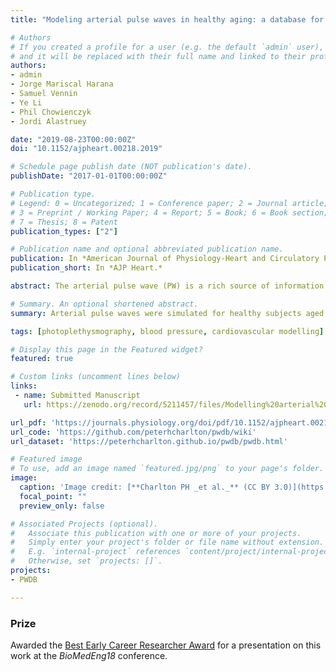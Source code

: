 ```yaml
---
title: "Modeling arterial pulse waves in healthy aging: a database for in silico evaluation of hemodynamics and pulse wave indexes"

# Authors
# If you created a profile for a user (e.g. the default `admin` user), write the username (folder name) here 
# and it will be replaced with their full name and linked to their profile.
authors:
- admin
- Jorge Mariscal Harana
- Samuel Vennin
- Ye Li
- Phil Chowienczyk
- Jordi Alastruey

date: "2019-08-23T00:00:00Z"
doi: "10.1152/ajpheart.00218.2019"

# Schedule page publish date (NOT publication's date).
publishDate: "2017-01-01T00:00:00Z"

# Publication type.
# Legend: 0 = Uncategorized; 1 = Conference paper; 2 = Journal article;
# 3 = Preprint / Working Paper; 4 = Report; 5 = Book; 6 = Book section;
# 7 = Thesis; 8 = Patent
publication_types: ["2"]

# Publication name and optional abbreviated publication name.
publication: In *American Journal of Physiology-Heart and Circulatory Physiology*
publication_short: In *AJP Heart.*

abstract: The arterial pulse wave (PW) is a rich source of information on cardiovascular (CV) health. It is widely measured by both consumer and clinical devices. However, the physical determinants of the PW are not yet fully understood, and the development of PW analysis algorithms is limited by a lack of PW data sets containing reference CV measurements. Our aim was to create a database of PWs simulated by a computer to span a range of CV conditions, representative of a sample of healthy adults. The typical CV properties of 25?75 yr olds were identified through a literature review. These were used as inputs to a computational model to simulate PWs for subjects of each age decade. Pressure, flow velocity, luminal area, and photoplethysmographic PWs were simulated at common measurement sites, and PW indexes were extracted. The database, containing PWs from 4,374 virtual subjects, was verified by comparing the simulated PWs and derived indexes with corresponding in vivo data. Good agreement was observed, with well-reproduced age-related changes in hemodynamic parameters and PW morphology. The utility of the database was demonstrated through case studies providing novel hemodynamic insights, in silico assessment of PW algorithms, and pilot data to inform the design of clinical PW algorithm assessments. In conclusion, the publicly available PW database is a valuable resource for understanding CV determinants of PWs and for the development and preclinical assessment of PW analysis algorithms. It is particularly useful because the exact CV properties that generated each PW are known.

# Summary. An optional shortened abstract.
summary: Arterial pulse waves were simulated for healthy subjects aged 25-75, and the resulting database was made publicly available.

tags: [photoplethysmography, blood pressure, cardiovascular modelling]

# Display this page in the Featured widget?
featured: true

# Custom links (uncomment lines below)
links:
 - name: Submitted Manuscript
   url: https://zenodo.org/record/5211457/files/Modelling%20arterial%20pulse%20waves%20in%20healthy%20ageing%20%28submitted%20manuscript%29.docx?download=1

url_pdf: 'https://journals.physiology.org/doi/pdf/10.1152/ajpheart.00218.2019'
url_code: 'https://github.com/peterhcharlton/pwdb/wiki'
url_dataset: 'https://peterhcharlton.github.io/pwdb/pwdb.html'

# Featured image
# To use, add an image named `featured.jpg/png` to your page's folder. 
image:
  caption: 'Image credit: [**Charlton PH _et al._** (CC BY 3.0)](https://journals.physiology.org/doi/full/10.1152/ajpheart.00218.2019)'
  focal_point: ""
  preview_only: false

# Associated Projects (optional).
#   Associate this publication with one or more of your projects.
#   Simply enter your project's folder or file name without extension.
#   E.g. `internal-project` references `content/project/internal-project/index.md`.
#   Otherwise, set `projects: []`.
projects:
- PWDB

---
```


### Prize

Awarded the [Best Early Career Researcher Award](https://www.kcl.ac.uk/news/biomedeng18-peter-charlton-wins-early-career-researcher-award-copy) for a presentation on this work at the _BioMedEng18_ conference.

